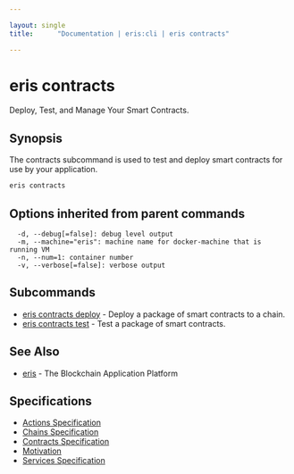 ```yaml
---

layout: single
title:      "Documentation | eris:cli | eris contracts"

---
```


# eris contracts

Deploy, Test, and Manage Your Smart Contracts.

## Synopsis

The contracts subcommand is used to test and deploy
smart contracts for use by your application.

```bash
eris contracts
```

## Options inherited from parent commands

```
  -d, --debug[=false]: debug level output
  -m, --machine="eris": machine name for docker-machine that is running VM
  -n, --num=1: container number
  -v, --verbose[=false]: verbose output
```

## Subcommands

* [eris contracts deploy](/docs/documentation/cli/latest/eris_contracts_deploy/)	 - Deploy a package of smart contracts to a chain.
* [eris contracts test](/docs/documentation/cli/latest/eris_contracts_test/)	 - Test a package of smart contracts.

## See Also

* [eris](/docs/documentation/cli/latest/eris/)	 - The Blockchain Application Platform

## Specifications

* [Actions Specification](/docs/documentation/cli/latest/actions_specification/)
* [Chains Specification](/docs/documentation/cli/latest/chains_specification/)
* [Contracts Specification](/docs/documentation/cli/latest/contracts_specification/)
* [Motivation](/docs/documentation/cli/latest/motivation/)
* [Services Specification](/docs/documentation/cli/latest/services_specification/)

